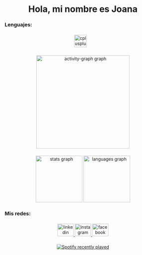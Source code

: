 <h1 align="center">Hola, mi nombre es Joana</h1>

###
<p align="center">

</p>

 ###


<h3 align="left">Lenguajes:</h3>

###

<div align="center">
  <img src="https://skillicons.dev/icons?i=cpp" height="40" alt="cplusplus logo"  />
  <img width="12" />

</div>



###



<div align="center">
  <img src="https://github-readme-activity-graph.vercel.app/graph?username=joanaestrada&radius=16&theme=redical&area=true&order=5&hide_border=false&hide_title=false" height="300" alt="activity-graph graph"  />
</div>

###

<div align="center">
  <img src="https://github-readme-stats.vercel.app/api?username=joanaestrada&hide_title=false&hide_rank=false&show_icons=true&include_all_commits=true&count_private=true&disable_animations=false&theme=dracula&locale=en&hide_border=false&order=1" height="150" alt="stats graph"  />
  <img src="https://github-readme-stats.vercel.app/api/top-langs?username=joanaestrada&locale=en&hide_title=false&layout=compact&card_width=320&langs_count=5&theme=dracula&hide_border=false&order=2" height="150" alt="languages graph"  />
</div>

###

<h3 align="left">Mis redes:</h3>

###

<div align="center">
  <a href="https://www.linkedin.com/in/carlo-iv%C3%A1n-quezada-venegas-24440b305/" target="_blank">
      <img src="https://raw.githubusercontent.com/maurodesouza/profile-readme-generator/master/src/assets/icons/social/linkedin/default.svg" width="52" height="40" alt="linkedin logo" />
  </a>

  <a href="https://www.instagram.com/c4rloi/" target="_blank">
    <img src="https://raw.githubusercontent.com/maurodesouza/profile-readme-generator/master/src/assets/icons/social/instagram/default.svg" width="52" height="40" alt="instagram logo"  />
  </a>
  <a href="https://www.facebook.com/profile.php?id=100071200912413" target="_blank">
    <img src="https://raw.githubusercontent.com/maurodesouza/profile-readme-generator/master/src/assets/icons/social/facebook/default.svg" width="52" height="40" alt="facebook logo"  />
  </a>
</div>

###

<div align="center">
  <a href="https://open.spotify.com/user/xdjzmc8vokjlzrxyhxtwltmf6">
    <img src="https://spotify-recently-played-readme.vercel.app/api?user=xdjzmc8vokjlzrxyhxtwltmf6&count=5&unique=false" alt="Spotify recently played"  />
  </a>
</div>

###

